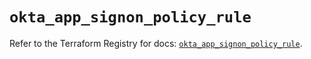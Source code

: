 # `okta_app_signon_policy_rule`

Refer to the Terraform Registry for docs: [`okta_app_signon_policy_rule`](https://registry.terraform.io/providers/okta/okta/4.8.0/docs/resources/app_signon_policy_rule).
